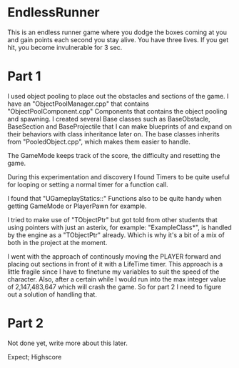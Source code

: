 # EndlessRunner
 
This is an endless runner game where you dodge the boxes coming at you and gain points each second you stay alive. You have three lives. If you get hit, you become invulnerable for 3 sec.

# Part 1
I used object pooling to place out the obstacles and sections of the game. I have an "ObjectPoolManager.cpp" that contains "ObjectPoolComponent.cpp" Components that contains the object pooling and spawning.
I created several Base classes such as BaseObstacle, BaseSection and BaseProjectile that I can make blueprints of and expand on their behaviors with class inheritance later on. The base classes inherits from "PooledObject.cpp", which makes them easier to handle.

The GameMode keeps track of the score, the difficulty and resetting the game.

During this experimentation and discovery I found Timers to be quite useful for looping or setting a normal timer for a function call.

I found that "UGameplayStatics::" Functions also to be quite handy when getting GameMode or PlayerPawn for example.

I tried to make use of "TObjectPtr<ExampleClass>" but got told from other students that using pointers with just an asterix, for example: "ExampleClass*", is handled by the engine as a "TObjectPtr" already. Which is why it's a bit of a mix of both in the project at the moment.

I went with the approach of continously moving the PLAYER forward and placing out sections in front of it with a LifeTime timer. This approach is a little fragile since I have to finetune my variables to suit the speed of the character. Also, after a certain while I would run into the max integer value of 2,147,483,647 which will crash the game. So for part 2 I need to figure out a solution of handling that.
 
 
# Part 2
Not done yet, write more about this later.

Expect; Highscore
